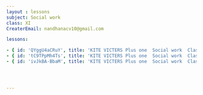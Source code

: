 ```yaml
--- 
layout : lessons 
subject: Social work
class: XI
CreaterEmail: nandhanacv10@gmail.com

lessons: 

- { id: 'QYggU4aCRuY', title: 'KITE VICTERS Plus one  Social work  Class 01 (First Bell-ഫസ്റ്റ് ബെല്‍)' }
- { id: 'tC9TPpMh4Ts', title: 'KITE VICTERS Plus one  Social work  Class 02 (First Bell-ഫസ്റ്റ് ബെല്‍)' }
- { id: 'ivJkBA-BbaM', title: 'KITE VICTERS Plus one  Social work  Class 03 (First Bell-ഫസ്റ്റ് ബെല്‍)' }




---
```


